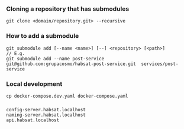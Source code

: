 ### Cloning a repository that has submodules

```shell
git clone <domain/repository.git> --recursive
```

### How to add a submodule

```shell
git submodule add [--name <name>] [--] <repository> [<path>]
// E.g.
git submodule add --name post-service git@github.com:grupacosmo/habsat-post-service.git  services/post-service
```

### Local development

```shell
cp docker-compose.dev.yaml docker-compose.yaml
```

### 

```shell
config-server.habsat.localhost
naming-server.habsat.localhost
api.habsat.localhost
```